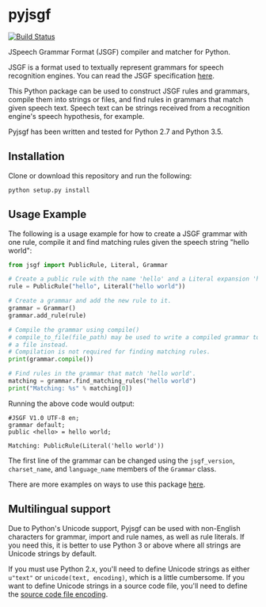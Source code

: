 # pyjsgf
[![Build Status](https://travis-ci.org/Danesprite/pyjsgf.svg?branch=master)](https://travis-ci.org/Danesprite/pyjsgf)

JSpeech Grammar Format (JSGF) compiler and matcher for Python.

JSGF is a format used to textually represent grammars for speech recognition engines. You can read the JSGF specification [here](https://www.w3.org/TR/jsgf/).

This Python package can be used to construct JSGF rules and grammars, compile them into strings or files, and find rules in grammars that match given speech text. Speech text can be strings received from a recognition engine's speech hypothesis, for example.

Pyjsgf has been written and tested for Python 2.7 and Python 3.5.

## Installation
Clone or download this repository and run the following:
``` Shell
python setup.py install
```

## Usage Example
The following is a usage example for how to create a JSGF grammar with one rule, compile it and find matching rules given the speech string "hello world":
``` Python
from jsgf import PublicRule, Literal, Grammar

# Create a public rule with the name 'hello' and a Literal expansion 'hello world'.
rule = PublicRule("hello", Literal("hello world"))

# Create a grammar and add the new rule to it.
grammar = Grammar()
grammar.add_rule(rule)

# Compile the grammar using compile()
# compile_to_file(file_path) may be used to write a compiled grammar to
# a file instead.
# Compilation is not required for finding matching rules.
print(grammar.compile())

# Find rules in the grammar that match 'hello world'.
matching = grammar.find_matching_rules("hello world")
print("Matching: %s" % matching[0])


```

Running the above code would output:
```
#JSGF V1.0 UTF-8 en;
grammar default;
public <hello> = hello world;

Matching: PublicRule(Literal('hello world'))

```

The first line of the grammar can be changed using the `jsgf_version`, `charset_name`, and `language_name` members of the `Grammar` class.

There are more examples on ways to use this package [here](examples/).

## Multilingual support
Due to Python's Unicode support, Pyjsgf can be used with non-English characters for grammar, import and rule names, as well as rule literals. If you need this, it is better to use Python 3 or above where all strings are Unicode strings by default.

If you must use Python 2.x, you'll need to define Unicode strings as either `u"text"` or `unicode(text, encoding)`, which is a little cumbersome. If you want to define Unicode strings in a source code file, you'll need to define the [source code file encoding](https://www.python.org/dev/peps/pep-0263/).
